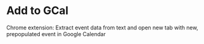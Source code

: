# Add to GCal

Chrome extension: Extract event data from text and open new tab with new, prepopulated event in Google Calendar
